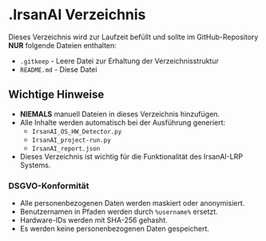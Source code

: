 # .IrsanAI Verzeichnis

Dieses Verzeichnis wird zur Laufzeit befüllt und sollte im GitHub-Repository **NUR** folgende Dateien enthalten:

- `.gitkeep` - Leere Datei zur Erhaltung der Verzeichnisstruktur
- `README.md` - Diese Datei

## Wichtige Hinweise

- **NIEMALS** manuell Dateien in dieses Verzeichnis hinzufügen.
- Alle Inhalte werden automatisch bei der Ausführung generiert:
  - `IrsanAI_OS_HW_Detector.py`
  - `IrsanAI_project-run.py`
  - `IrsanAI_report.json`
- Dieses Verzeichnis ist wichtig für die Funktionalität des IrsanAI-LRP Systems.

### DSGVO-Konformität

- Alle personenbezogenen Daten werden maskiert oder anonymisiert.
- Benutzernamen in Pfaden werden durch `%username%` ersetzt.
- Hardware-IDs werden mit SHA-256 gehasht.
- Es werden keine personenbezogenen Daten gespeichert.
